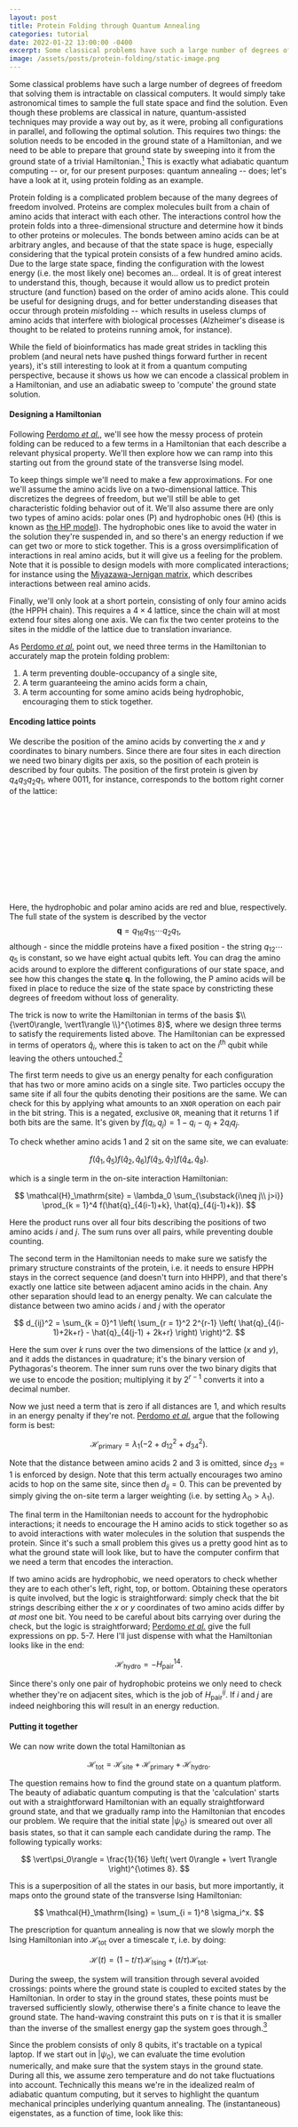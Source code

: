 ```yaml
---
layout: post
title: Protein Folding through Quantum Annealing
categories: tutorial
date: 2022-01-22 13:00:00 -0400
excerpt: Some classical problems have such a large number of degrees of freedom that solving them is intractable on classical computers. It would simply take astronomical times to sample the full state space and find the solution. Even though these problems are classical in nature, quantum-assisted techniques may provide a way out by, as it were, probing all configurations in parallel, and following the optimal solution. Here we explore some ideas using the problem of protein folding.
image: /assets/posts/protein-folding/static-image.png
---
```


<style>
    .draggable {
        cursor: grab;
    }
    svg > text {
        font: 400 17px/1.5 "Signika Negative", serif;
    }
    #latticeContainer, #energiesPlotContainer {
        display: flex;
        flex-direction: row;
        align-items: center;
        flex-wrap: wrap;
        justify-content: center;
        padding-bottom: 1em;
    }
    #lattice {
    }
    #qdisplay {
        font-size: 18pt;
    }
    #qdisplay, #energiesPlotLattice {
        text-align: center;
        font-family: monospace;
    }
</style>

<script src="/assets/d3.v7.min.js"></script>

Some classical problems have such a large number of degrees of freedom that solving them is intractable on classical computers. It would simply take astronomical times to sample the full state space and find the solution. Even though these problems are classical in nature, quantum-assisted techniques may provide a way out by, as it were, probing all configurations in parallel, and following the optimal solution. This requires two things: the solution needs to be encoded in the ground state of a Hamiltonian, and we need to be able to prepare that ground state by sweeping into it from the ground state of a trivial Hamiltonian.[^1] This is exactly what adiabatic quantum computing -- or, for our present purposes: quantum annealing -- does; let's have a look at it, using protein folding as an example.

[^1]: The ground state of a classical problem consists of a single state in the configuration space, there's no superposition and there are no quantum fluctuations

Protein folding is a complicated problem because of the many degrees of freedom involved. Proteins are complex molecules built from a chain of amino acids that interact with each other. The interactions control how the protein folds into a three-dimensional structure and determine how it binds to other proteins or molecules. The bonds between amino acids can be at arbitrary angles, and because of that the state space is huge, especially considering that the typical protein consists of a few hundred amino acids. Due to the large state space, finding the configuration with the lowest energy (i.e. the most likely one) becomes an... ordeal. It is of great interest to understand this, though, because it would allow us to predict protein structure (and function) based on the order of amino acids alone. This could be useful for designing drugs, and for better understanding diseases that occur through protein *mis*folding -- which results in useless clumps of amino acids that interfere with biological processes (Alzheimer's disease is thought to be related to proteins running amok, for instance).

While the field of bioinformatics has made great strides in tackling this problem (and neural nets have pushed things forward further in recent years), it's still interesting to look at it from a quantum computing perspective, because it shows us how we can encode a classical problem in a Hamiltonian, and use an adiabatic sweep to 'compute' the ground state solution.

#### Designing a Hamiltonian
Following [Perdomo _et al._](https://journals.aps.org/pra/abstract/10.1103/PhysRevA.78.012320), we'll see how the messy process of protein folding can be reduced to a few terms in a Hamiltonian that each describe a relevant physical property. We'll then explore how we can ramp into this starting out from the ground state of the transverse Ising model.

To keep things simple we'll need to make a few approximations. For one we'll assume the amino acids live on a two-dimensional lattice. This discretizes the degrees of freedom, but we'll still be able to get characteristic folding behavior out of it. We'll also assume there are only two types of amino acids: polar ones (P) and hydrophobic ones (H) (this is known as [the HP model](https://en.wikipedia.org/wiki/Hydrophobic-polar_protein_folding_model)). The hydrophobic ones like to avoid the water in the solution they're suspended in, and so there's an energy reduction if we can get two or more to stick together. This is a gross oversimplification of interactions in real amino acids, but it will give us a feeling for the problem. Note that it is possible to design models with more complicated interactions; for instance using the [Miyazawa-Jernigan matrix](https://onlinelibrary.wiley.com/doi/full/10.1002/prot.10239?casa_token=jxV3qZED8YMAAAAA%3ADQr0nz2QYj2PG0qaTfNSDDfT7Bvja9_8TpDoCpdulXb-jChZMcYEP16cupMto2S-QmYkLhzTbGNfWA), which describes interactions between real amino acids.

Finally, we'll only look at a short portein, consisting of only four amino acids (the HPPH chain). This requires a $4\times 4$ lattice, since the chain will at most extend four sites along one axis. We can fix the two center proteins to the sites in the middle of the lattice due to translation invariance.

As [Perdomo _et al._](https://journals.aps.org/pra/abstract/10.1103/PhysRevA.78.012320) point out, we need three terms in the Hamiltonian to accurately map the protein folding problem:
1. A term preventing double-occupancy of a single site,
2. A term guaranteeing the amino acids form a chain,
3. A term accounting for some amino acids being hydrophobic, encouraging them to stick together.

#### Encoding lattice points
We describe the position of the amino acids by converting the $x$ and $y$ coordinates to binary numbers. Since there are four sites in each direction we need two binary digits per axis, so the position of each protein is described by four qubits. The position of the first protein is given by $q_4q_3q_2q_1$, where $0011$, for instance, corresponds to the bottom right corner of the lattice:

<div id = "latticeContainer">
    <svg id = "lattice"></svg>
    <div id = "qdisplay"></div>
</div>

Here, the hydrophobic and polar amino acids are red and blue, respectively.
The full state of the system is described by the vector
$$
    \mathbf{q} = q_{16} q_{15} \cdots q_2 q_1,
$$
although - since the middle proteins have a fixed position - the string $q_{12}\cdots q_5$ is constant, so we have eight actual qubits left. You can drag the amino acids around to explore the different configurations of our state space, and see how this changes the state $\mathbf{q}$. In the following, the P amino acids will be fixed in place to reduce the size of the state space by constricting these degrees of freedom without loss of generality.

The trick is now to write the Hamiltonian in terms of the basis $\\{\vert0\rangle, \vert1\rangle \\}^{\otimes 8}$, where we design three terms to satisfy the requirements listed above. The Hamiltonian can be expressed in terms of operators $\hat{q}_i$, where this is taken to act on the $i^\mathrm{th}$ qubit while leaving the others untouched.[^2]

[^2]: Formally it's the identity operator for qubits $q_{j\neq i}$.

The first term needs to give us an energy penalty for each configuration that has two or more amino acids on a single site. Two particles occupy the same site if all four the qubits denoting their positions are the same. We can check for this by applying what amounts to an `XNOR` operation on each pair in the bit string. This is a negated, exclusive `OR`, meaning that it returns 1 if both bits are the same. It's given by $f(q_i, q_j) = 1 - q_i - q_j + 2q_iq_j$.

To check whether amino acids 1 and 2 sit on the same site, we can evaluate:

$$
    f(\hat{q}_1, \hat{q}_5) f(\hat{q}_2, \hat{q}_6) f(\hat{q}_3, \hat{q}_7) f(\hat{q}_4, \hat{q}_8).
$$

which is a single term in the on-site interaction Hamiltonian:

$$
    \mathcal{H}_\mathrm{site} = \lambda_0 \sum_{\substack{i\neq j\\ j>i}} \prod_{k = 1}^4 f(\hat{q}_{4(i-1)+k}, \hat{q}_{4(j-1)+k}).
$$

Here the product runs over all four bits describing the positions of two amino acids $i$ and $j$. The sum runs over all pairs, while preventing double counting.

The second term in the Hamiltonian needs to make sure we satisfy the primary structure constraints of the protein, i.e. it needs to ensure HPPH stays in the correct sequence (and doesn't turn into HHPP), and that there's exactly one lattice site between adjacent amino acids in the chain. Any other separation should lead to an energy penalty. We can calculate the distance between two amino acids $i$ and $j$ with the operator

$$
    d_{ij}^2 = \sum_{k = 0}^1 \left( \sum_{r = 1}^2 2^{r-1} \left( \hat{q}_{4(i-1)+2k+r} - \hat{q}_{4(j-1) + 2k+r}  \right) \right)^2.
$$

Here the sum over $k$ runs over the two dimensions of the lattice ($x$ and $y$), and it adds the distances in quadrature; it's the binary version of Pythagoras's theorem. The inner sum runs over the two binary digits that we use to encode the position; multiplying it by $2^{r-1}$ converts it into a decimal number.

Now we just need a term that is zero if all distances are 1, and which results in an energy penalty if they're not.  [Perdomo _et al._](https://journals.aps.org/pra/abstract/10.1103/PhysRevA.78.012320) argue that the following form is best:

$$
    \mathcal{H}_\mathrm{primary} = \lambda_1\left(-2 + d_{12}^2 + d_{34}^2 \right).
$$

Note that the distance between amino acids 2 and 3 is omitted, since $d_{23} = 1$ is enforced by design. Note that this term actually encourages two amino acids to hop on the same site, since then $d_{ij} = 0$. This can be prevented by simply giving the on-site term a larger weighting (i.e. by setting $\lambda_0 > \lambda_1$).

The final term in the Hamiltonian needs to account for the hydrophobic interactions; it needs to encourage the H amino acids to stick together so as to avoid interactions with water molecules in the solution that suspends the protein. Since it's such a small problem this gives us a pretty good hint as to what the ground state will look like, but to have the computer confirm that we need a term that encodes the interaction.

If two amino acids are hydrophobic, we need operators to check whether they are to each other's left, right, top, or bottom. Obtaining these operators is quite involved, but the logic is straightforward: simply check that the bit strings describing either the $x$ or $y$ coordinates of two amino acids differ by _at most_ one bit. You need to be careful about bits carrying over during the check, but the logic is straightforward; [Perdomo _et al._](https://journals.aps.org/pra/abstract/10.1103/PhysRevA.78.012320) give the full expressions on pp. 5-7. Here I'll just dispense with what the Hamiltonian looks like in the end:

$$
    \mathcal{H}_\mathrm{hydro} = -H_\mathrm{pair}^{14}.
$$

Since there's only one pair of hydrophobic proteins we only need to check whether they're on adjacent sites, which is the job of $H_\mathrm{pair}^{ij}$. If $i$ and $j$ are indeed neighboring this will result in an energy reduction.



#### Putting it together
We can now write down the total Hamiltonian as

$$
    \mathcal{H}_\mathrm{tot} = \mathcal{H}_\mathrm{site} + \mathcal{H}_\mathrm{primary} + \mathcal{H}_\mathrm{hydro}.
$$

The question remains how to find the ground state on a quantum platform. The beauty of adiabatic quantum computing is that the 'calculation' starts out with a straightforward Hamiltonian with an equally straightforward ground state, and that we gradually ramp into the Hamiltonian that encodes our problem. We require that the initial state $\vert\psi_0\rangle$ is smeared out over all basis states, so that it can sample each candidate during the ramp. The following typically works:

$$
    \vert\psi_0\rangle = \frac{1}{16} \left( \vert 0\rangle + \vert 1\rangle \right)^{\otimes 8}.
$$

This is a superposition of all the states in our basis, but more importantly, it maps onto the ground state of the transverse Ising Hamiltonian:

$$
    \mathcal{H}_\mathrm{Ising} = \sum_{i = 1}^8 \sigma_i^x.
$$

The prescription for quantum annealing is now that we slowly morph the Ising Hamiltonian into $\mathcal{H}_\mathrm{tot}$ over a timescale $\tau$, i.e. by doing:

$$
    \mathcal{H}(t) = (1-t/\tau)\mathcal{H}_\mathrm{Ising} + (t/\tau) \mathcal{H}_\mathrm{tot}.
$$

During the sweep, the system will transition through several avoided crossings: points where the ground state is coupled to excited states by the Hamiltonian. In order to stay in the ground states, these points must be traversed sufficiently slowly, otherwise there's a finite chance to leave the ground state. The hand-waving constraint this puts on $\tau$ is that it is smaller than the inverse of the smallest energy gap the system goes through.[^3]

[^3]: This can be substantiated by the [Landau--Zener formula](https://en.wikipedia.org/wiki/Landau%E2%80%93Zener_formula), which gives the probability of such unwanted diabatic transitions.

Since the problem consists of only 8 qubits, it's tractable on a typical laptop. If we start out in $\vert\psi_0\rangle$, we can evaluate the time evolution numerically, and make sure that the system stays in the ground state. During all this, we assume zero temperature and do not take fluctuations into account. Technically this means we're in the idealized realm of adiabatic quantum computing, but it serves to highlight the quantum mechanical principles underlying quantum annealing. The (instantaneous) eigenstates, as a function of time, look like this:

<div id = "energiesPlotContainer">
    <svg id = "energiesPlot"></svg>
    <svg id = "energiesPlotLattice"></svg>
</div>

The ground state is highlighted in red; by dragging the cursor you can take the system from the Ising model's ground state into the ground state of the Hamiltonian encoding the protein folding problem.

One thing you may notice is that there still seem to be four hydrophobic (red) amino acids on the lattice after performing the sweep. That happens because the ground state is degenerate: energetically it's a wash whether the H amino acids form their bond above or below the polar ones. The problem could be optimized further by removing the inversion symmetry from the Hamiltonian (just as the translation an rotation symmetry are removed by pinning the middle amino acids); this would require fine tuning the constraints on the first and fourth amino acids.

A practical concern is how fast to ramp, exactly. Ramping too fast will cause diabatic transitions out of the ground state, while ramping too slow will lead to decoherence on realistic quantum platforms. In the real world, it's also not realistic to work at zero temperature, and there will be some fluctuations between low-lying states. Finally, some of the terms constructed in our Hamiltonian consist of products including many $\hat{q}$ operators. In the contribution coming form the on-site interactions, for instance, there are terms consisting of a product of eight operators. Such a term is called 8-local, and while it's straightforward to simulate such a small problem on a classical computer, it's very hard to implement this using realistic qubits. Fortunately, as [Perdomo _et al._](https://journals.aps.org/pra/abstract/10.1103/PhysRevA.78.012320) point out, there are ways of rewriting $N$-local terms as $2$-local ones by using extra qubits that shuttle information back and forth.

It is quite remarkable that we can encode a classical optimization problem such as protein folding in a quantum mechanical Hamiltonian, and obtain the solution by an adiabatic sweep. While it remains to be seen whether quantum platforms will ever make a difference for this particular problem (where the current standard is set by [Google's deep learning platform](https://www.nature.com/articles/s41586-021-03819-2)), it's an intriguing idea to solve an optimization problem by knocking on all doors at once, instead of checking one by one.

#### Notebook
The Jupyter notebook I used is [available here](/assets/posts/protein-folding/HP-model.ipynb). It requires Julia and the [QuantumOptics.jl](https://qojulia.org/) package. One thing I haven't really explored here is the effect of the sweep time $\tau$; I set it to be very long so that there's no chance of any diabatic transitions, but it can be relaxed so that there's a fraction of the population that ends up in an excited state.

#### Notes
<script src="/assets/posts/protein-folding/renderPlot.js"></script>

